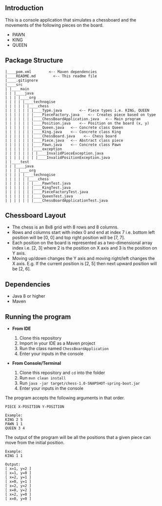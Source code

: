 ## Introduction

This is a console application that simulates a chessboard and the movements of the following pieces on the board.

- PAWN
- KING
- QUEEN

## Package Structure

```
|____pom.xml        <-- Maven dependencies
|____README.md        <-- This readme file
|____.gitignore
|____src
| |____main
| | |____java
| | | |____org
| | | | |____technogise
| | | | | |____chess
| | | | | | |____Type.java        <-- Piece types i.e. KING, QUEEN
| | | | | | |____PieceFactory.java    <-- Creates piece based on type
| | | | | | |____ChessBoardApplication.java   <-- Main program
| | | | | | |____Position.java    <-- Position on the board (x, y)
| | | | | | |____Queen.java   <-- Concrete class Queen
| | | | | | |____King.java    <-- Concrete class King
| | | | | | |____ChessBoard.java    <-- Chess board
| | | | | | |____Piece.java   <-- Abstract class piece
| | | | | | |____Pawn.java    <-- Concrete class Pawn
| | | | | | |____exception
| | | | | | | |____InvalidPieceException.java
| | | | | | | |____InvalidPositionException.java
| |____test
| | |____java
| | | |____org
| | | | |____technogise
| | | | | |____chess
| | | | | | |____PawnTest.java
| | | | | | |____KingTest.java
| | | | | | |____PieceFactoryTest.java
| | | | | | |____QueenTest.java
| | | | | | |____ChessBoardApplicationTest.java

```

## Chessboard Layout

- The chess is an 8x8 grid with 8 rows and 8 columns.
- Rows and columns start with index 0 and end at index 7 i.e. bottom left position will be [0, 0] and top right position will be [7, 7].
- Each position on the board is represented as a two-dimensional array index i.e. [2, 3] where 2 is the position on X axis and 3 is the position on Y axis.
- Moving up/down changes the Y axis and moving right/left changes the X axis. E.g. If the current position is [2, 5] then next upward position will be [2, 6].

## Dependencies

- Java 8 or higher
- Maven

## Running the program

- **From IDE**

  1. Clone this repository
  2. Import in your IDE as a Maven project
  3. Run the class named `ChessBoardApplication`
  4. Enter your inputs in the console

- **From Console/Terminal**
  1. Clone this repository and `cd` into the folder
  2. Run `mvn clean install`
  3. Run `java -jar target/chess-1.0-SNAPSHOT-spring-boot.jar`
  4. Enter your inputs in the console

The program accepts the following arguments in that order.

```
PIECE X-POSITION Y-POSITION

Example:
KING 2 5
PAWN 1 1
QUEEN 3 4
```

The output of the program will be all the positions that a given piece can move from the initial position.

```
Example:
KING 1 1

Output:
[ x=1, y=2 ]
[ x=1, y=0 ]
[ x=2, y=1 ]
[ x=0, y=1 ]
[ x=2, y=2 ]
[ x=0, y=2 ]
[ x=2, y=0 ]
[ x=0, y=0 ]
```
